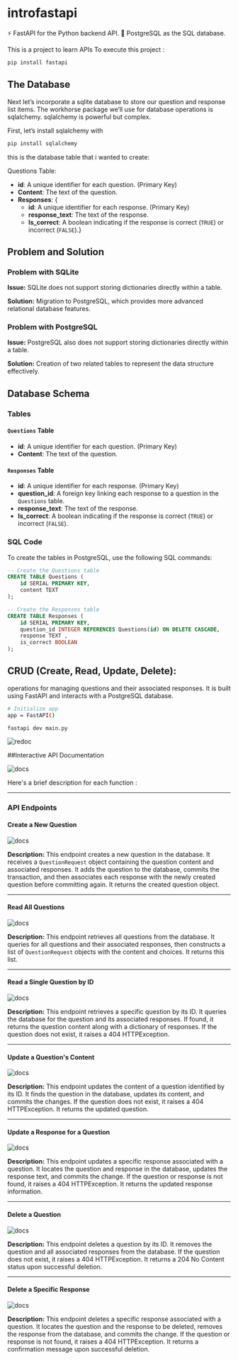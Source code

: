 # introfastapi
⚡ FastAPI for the Python backend API.
💾 PostgreSQL as the SQL database.



This is a project to learn APIs
To execute this project :
```sh 
pip install fastapi
```




## The Database
Next let’s incorporate a sqlite database to store our question and response list items. The workhorse package we’ll use for database operations is sqlalchemy. sqlalchemy is powerful but complex.

First, let’s install sqlalchemy with 
```sh 
pip install sqlalchemy 
```
this is the database table that i wanted to create:

Questions Table:

- **id**: A unique identifier for each question. (Primary Key)
- **Content**: The text of the question.
- **Responses**: {
  - **id**: A unique identifier for each response. (Primary Key)
  - **response_text**: The text of the response.
  - **Is_correct**: A boolean indicating if the response is correct (`TRUE`) or incorrect (`FALSE`).}


## Problem and Solution

### Problem with SQLite

**Issue:** SQLite does not support storing dictionaries directly within a table.

**Solution:** Migration to PostgreSQL, which provides more advanced relational database features.

### Problem with PostgreSQL

**Issue:** PostgreSQL also does not support storing dictionaries directly within a table.

**Solution:** Creation of two related tables to represent the data structure effectively.




## Database Schema

### Tables

#### `Questions` Table

- **id**: A unique identifier for each question. (Primary Key)
- **Content**: The text of the question.




#### `Responses` Table

- **id**: A unique identifier for each response. (Primary Key)
- **question_id**: A foreign key linking each response to a question in the `Questions` table.
- **response_text**: The text of the response.
- **Is_correct**: A boolean indicating if the response is correct (`TRUE`) or incorrect (`FALSE`).

### SQL Code

To create the tables in PostgreSQL, use the following SQL commands:

```sql
-- Create the Questions table
CREATE TABLE Questions (
    id SERIAL PRIMARY KEY,
    content TEXT 
);

-- Create the Responses table
CREATE TABLE Responses (
    id SERIAL PRIMARY KEY,
    question_id INTEGER REFERENCES Questions(id) ON DELETE CASCADE,
    response TEXT ,
    is_correct BOOLEAN 
);
```

## CRUD (Create, Read, Update, Delete):
 operations for managing questions and their associated responses. It is built using FastAPI and interacts with a PostgreSQL database.
```sh 
# Initialize app
app = FastAPI() 
```
```sh 
fastapi dev main.py
```
![redoc](https://github.com/rim373/introfastapi/blob/main/pics/redoc.png)

##Interactive API Documentation

![docs](https://github.com/rim373/introfastapi/blob/main/pics/docs.png)


Here's a brief description for each function :

---

### API Endpoints

#### Create a New Question

![docs](https://github.com/rim373/introfastapi/blob/main/pics/post.png)

**Description:** 
This endpoint creates a new question in the database. It receives a `QuestionRequest` object containing the question content and associated responses. It adds the question to the database, commits the transaction, and then associates each response with the newly created question before committing again. It returns the created question object.

---

#### Read All Questions
![docs](https://github.com/rim373/introfastapi/blob/main/pics/affichetot.png)

**Description:** 
This endpoint retrieves all questions from the database. It queries for all questions and their associated responses, then constructs a list of `QuestionRequest` objects with the content and choices. It returns this list.

---

#### Read a Single Question by ID
![docs](https://github.com/rim373/introfastapi/blob/main/pics/affiche.png)

**Description:** 
This endpoint retrieves a specific question by its ID. It queries the database for the question and its associated responses. If found, it returns the question content along with a dictionary of responses. If the question does not exist, it raises a 404 HTTPException.

---

#### Update a Question's Content
![docs](https://github.com/rim373/introfastapi/blob/main/pics/updataqueston.png)

**Description:** 
This endpoint updates the content of a question identified by its ID. It finds the question in the database, updates its content, and commits the changes. If the question does not exist, it raises a 404 HTTPException. It returns the updated question.

---

#### Update a Response for a Question
![docs](https://github.com/rim373/introfastapi/blob/main/pics/update%20response.png)

**Description:** 
This endpoint updates a specific response associated with a question. It locates the question and response in the database, updates the response text, and commits the change. If the question or response is not found, it raises a 404 HTTPException. It returns the updated response information.

---

#### Delete a Question
![docs](https://github.com/rim373/introfastapi/blob/main/pics/del%20question.png)

**Description:** 
This endpoint deletes a question by its ID. It removes the question and all associated responses from the database. If the question does not exist, it raises a 404 HTTPException. It returns a 204 No Content status upon successful deletion.

---

#### Delete a Specific Response
![docs](https://github.com/rim373/introfastapi/blob/main/pics/delate%20respnse.png)

**Description:** 
This endpoint deletes a specific response associated with a question. It locates the question and the response to be deleted, removes the response from the database, and commits the change. If the question or response is not found, it raises a 404 HTTPException. It returns a confirmation message upon successful deletion.

















